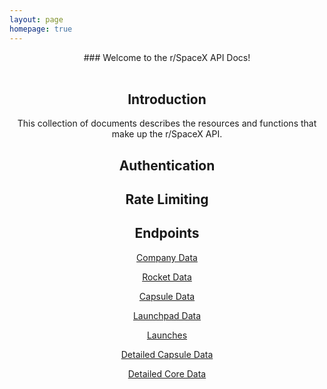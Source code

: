 ```yaml
---
layout: page
homepage: true
---
```


<div align="center">
### Welcome to the r/SpaceX API Docs!
<br></br>

## Introduction
This collection of documents describes the resources and functions that make up the r/SpaceX API. 

## Authentication

## Rate Limiting

## Endpoints

[Company Data](https://github.com/r-spacex/SpaceX-API/wiki/Company-Info)

[Rocket Data](https://github.com/r-spacex/SpaceX-API/wiki/Rocket-Info)

[Capsule Data](https://github.com/r-spacex/SpaceX-API/wiki/Capsule-Info)

[Launchpad Data](https://github.com/r-spacex/SpaceX-API/wiki/Launchpad-Info)

[Launches](https://github.com/r-spacex/SpaceX-API/wiki/Launches)

[Detailed Capsule Data](https://github.com/r-spacex/SpaceX-API/wiki/Capsule-Detail)

[Detailed Core Data](https://github.com/r-spacex/SpaceX-API/wiki/Core-Details)

</div>